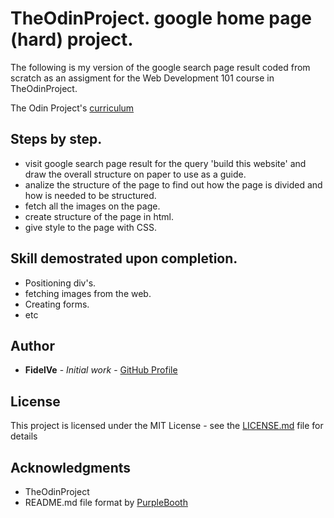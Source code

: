 # TheOdinProject. google home page (hard) project.

The following is my version of the google search page result coded from scratch as an assigment for the Web Development 101 course in TheOdinProject.

The Odin Project's [curriculum](http://www.theodinproject.com/courses/web-development-101/lessons/html-css)


## Steps by step.

* visit google search page result for the query 'build this website' and draw the overall structure on paper to use as a guide.
* analize the structure of the page to find out how the page is divided and how is needed to be structured.
* fetch all the images on the page.
* create structure of the page in html.
* give style to the page with CSS.

## Skill demostrated upon completion.

* Positioning div's.
* fetching images from the web. 
* Creating forms.
* etc

## Author

* **FidelVe** - *Initial work* - [GitHub Profile](https://github.com/FidelVe)

## License

This project is licensed under the MIT License - see the [LICENSE.md](LICENSE.md) file for details

## Acknowledgments

* TheOdinProject
* README.md file format by [PurpleBooth](https://gist.github.com/PurpleBooth/109311bb0361f32d87a2)
